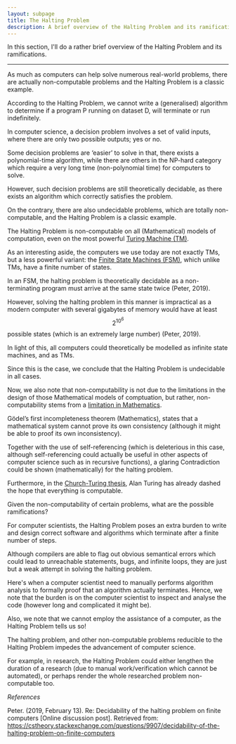 ```yaml
---
layout: subpage
title: The Halting Problem
description: A brief overview of the Halting Problem and its ramifications
---
```


In this section, I'll do a rather brief overview of the Halting Problem and its
ramifications.

---

As much as computers can help solve numerous real-world problems, there are
actually non-computable problems and the Halting Problem is a classic example.

According to the Halting Problem, we cannot write a (generalised) algorithm to
determine if a program P running on dataset D, will terminate or run
indefinitely.

In computer science, a decision problem involves a set of valid inputs, where there are only two
possible outputs; yes or no.

Some decision problems are ‘easier’ to solve in that, there exists a polynomial-time
algorithm, while there are others in the NP-hard category which require a very long
time (non-polynomial time) for computers to solve.

However, such decision problems are still theoretically decidable, as there exists an
algorithm which correctly satisfies
the problem.

On the contrary, there are also undecidable problems, which are totally non-computable,
and the Halting Problem is a classic example.

The Halting Problem is non-computable on all (Mathematical) models of computation,
even on the most powerful [Turing Machine (TM)](modelsofcomputation/#turingmachine).

As an interesting aside, the computers we use today are not exactly TMs, but a less
powerful variant: the [Finite State Machines (FSM)](modelsofcomputation/#finitestatemachine),
which unlike TMs, have a finite number of states.

In an FSM, the halting problem is theoretically decidable as a non-terminating program
must arrive at the same state twice (Peter, 2019).

However, solving the halting problem in this manner is impractical as a modern computer
with several gigabytes of memory would have at least $$2^{10^{6}}$$ possible
states (which is an extremely large number) (Peter, 2019).

In light of this, all computers could theoretically be modelled as
infinite state machines, and as TMs.

Since this is the case, we conclude that the Halting Problem is undecidable in
all cases.

Now, we also note that non-computability is not due to the limitations in the
design of those Mathematical models of comptuation, but rather, non-computability stems
from a [limitation in Mathematics](modelsofcomputation/#godelincompletenesstheorem).

Gödel’s first incompleteness theorem (Mathematics), states that a mathematical system
cannot prove its own consistency (although it might be able to proof its own
inconsistency).

Together with the use of self-referencing (which is deleterious in this case,
although self-referencing could actually be useful in other aspects of computer science
such as in recursive functions), a glaring Contradiction could be shown (mathematically)
for the halting problem.
    
Furthermore, in the
[Church-Turing thesis](https://en.wikipedia.org/wiki/Church%E2%80%93Turing_thesis),
Alan Turing has already dashed the hope that everything is computable.

Given the non-computability of certain problems, what are the possible ramifications?

For computer scientists, the Halting Problem poses an extra burden to write and
design correct software and algorithms which terminate after a finite number of steps.

Although compilers are able to flag out obvious semantical errors which could lead to
unreachable statements, bugs, and infinite loops, they are just but a weak attempt
in solving the halting problem.

Here's when a computer scientist need to manually performs algorithm analysis
to formally proof that an algorithm actually terminates. Hence, we note that
the burden is on the computer scientist to inspect and analyse the code (however
long and complicated it might be).

Also, we note that we cannot employ the assistance of a computer, as the
Halting Problem tells us so!

The halting problem, and other non-computable problems reducible to the
Halting Problem impedes the advancement of computer science.

For example, in research, the Halting Problem could either lengthen the
duration of a research (due to manual work/verification which cannot be automated),
or perhaps render the whole researched problem non-computable too.

_References_

Peter. (2019, February 13). Re: Decidability of the halting problem on finite computers
[Online discussion post]. Retrieved from:
<https://cstheory.stackexchange.com/questions/9907/decidability-of-the-halting-problem-on-finite-computers>
